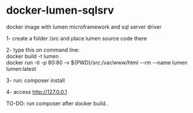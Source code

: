 # docker-lumen-sqlsrv
docker image with lumen microframework and sql server driver

1- create a folder /src and place lumen source code there

2- type this on command line:  
docker build -t lumen .  
docker run -ti -p 80:80 -v ${PWD}/src:/var/www/html  --rm --name lumen lumen:latest

3- run: 
composer install

4- access http://127.0.0.1

TO-DO:
run composer after docker build..
